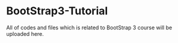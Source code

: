 # BootStrap3-Tutorial
All of codes and files which is related to BootStrap 3 course will be uploaded here.
